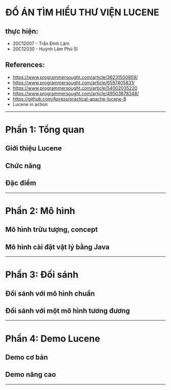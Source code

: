 # ĐỒ ÁN TÌM HIỂU THƯ VIỆN LUCENE

## thực hiện:

+ 20C12007 - Trần Đình Lâm
+ 20C12030 - Huỳnh Lâm Phú Sĩ

## References:

+ https://www.programmersought.com/article/36231500859/
+ https://www.programmersought.com/article/6597405831/
+ https://www.programmersought.com/article/54002035220
+ https://www.programmersought.com/article/49503678348/
+ https://github.com/Apress/practical-apache-lucene-8
+ Lucene in action

_______

# Phần 1: Tổng quan

## Giới thiệu Lucene

## Chức năng

## Đặc điểm

_______

# Phần 2: Mô hình

## Mô hình trừu tượng, concept

## Mô hình cài đặt vật lý bằng Java

_______

# Phần 3: Đối sánh

## Đối sánh với mô hình chuẩn

## Đối sánh với một mô hình tương đương

_______

# Phần 4: Demo Lucene

## Demo cơ bản

## Demo nâng cao

_______


